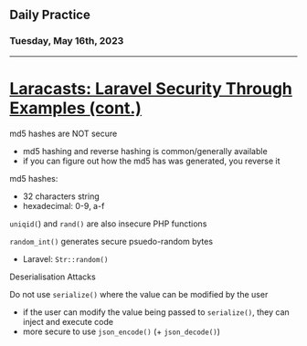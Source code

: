 ## Daily Practice
### Tuesday, May 16th, 2023
---


# [Laracasts: Laravel Security Through Examples (cont.)](https://laracasts.com/series/laravel-security-through-examples/)  


md5 hashes are NOT secure
- md5 hashing and reverse hashing is common/generally available
- if you can figure out how the md5 has was generated, you reverse it

md5 hashes:
- 32 characters string
- hexadecimal: 0-9, a-f

`uniqid(`) and `rand()` are also insecure PHP functions

`random_int()` generates secure psuedo-random bytes
- Laravel: `Str::random()`


Deserialisation Attacks

Do not use `serialize()` where the value can be modified by the user
- if the user can modify the value being passed to `serialize()`, they can inject and execute code
- more secure to use `json_encode()` (+ `json_decode()`)